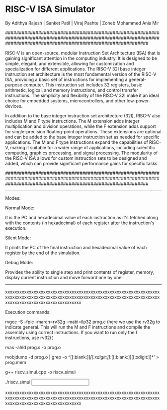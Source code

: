 # RISC-V ISA Simulator 

By Adithya Rajesh | Sanket Patil | Viraj Pashte | Zoheb Mohammed Anis Mir

####################################################################################################################################################################

RISC-V is an open-source, modular Instruction Set Architecture (ISA) that is gaining significant attention in the computing industry. It is designed to be simple, elegant, and extensible, allowing for customization and specialization for different applications. The RISC-V 32I base integer instruction set architecture is the most fundamental version of the RISC-V ISA, providing a basic set of instructions for implementing a general-purpose computer. This instruction set includes 32 registers, basic arithmetic, logical, and memory instructions, and control transfer instructions. The simplicity and flexibility of the RISC-V 32I make it an ideal choice for embedded systems, microcontrollers, and other low-power devices.

In addition to the base integer instruction set architecture (32I), RISC-V also includes M and F type instructions. The M extension adds integer multiplication and division operations, while the F extension adds support for single-precision floating-point operations. These extensions are optional and can be added to the base integer instruction set as needed for specific applications. The M and F type instructions expand the capabilities of RISC-V, making it suitable for a wider range of applications, including scientific computing, graphics processing, and signal processing. The modularity of the RISC-V ISA allows for custom instruction sets to be designed and added, which can provide significant performance gains for specific tasks.

####################################################################################################################################################################

--------------------------------------------------------------------------------------------------------------------------------------------------------------------

Modes:

Normal Mode: 

It is the PC and hexadecimal value of each instruction as it's fetched along with the contents (in hexadecimal) of each register after the instruction's execution.

Silent Mode:

It prints the PC of the final instruction and hexadecimal value of each register by the end of the simulation.

Debug Mode:

Provides the ability to single step and print contents of register, memory, display current instruction and move forward one by one. 

------------------------------------------------------------------------------------------------------------------------------------------------------------------

xxxxxxxxxxxxxxxxxxxxxxxxxxxxxxxxxxxxxxxxxxxxxxxxxxxxxxxxxxxxxxxxxxxxxxxxxxxxxxxxxxxxxxxxxxxxxxxxxxxxxxxxxxxxxxxxxxxxxxxxxxxxxxxxxxxxxxxxxxxxxxxxxxxxxxxxxxxxxxxxxx

Execution commands:

rvgcc -S -fpic -march=rv32g -mabi=ilp32 prog.c 
(here we use the rv32g to indicate general. This will run the M and F instructions and compile the assembly using correct instructions. If you want to run only the I instructions, use rv32i )

rvas -ahld prog.s -o prog.o

rvobjdump -d prog.o | grep -o ^[[:blank:]]*[[:xdigit:]]*:[[:blank:]][[:xdigit:]]*' > prog.mem 

g++ riscv_simul.cpp -o riscv_simul

./riscv_simul <input file> <program counter> <stack address> <mode> <step enable>

xxxxxxxxxxxxxxxxxxxxxxxxxxxxxxxxxxxxxxxxxxxxxxxxxxxxxxxxxxxxxxxxxxxxxxxxxxxxxxxxxxxxxxxxxxxxxxxxxxxxxxxxxxxxxxxxxxxxxxxxxxxxxxxxxxxxxxxxxxxxxxxxxxxxxxxxxxxxxxxxxx
